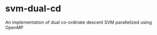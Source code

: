 svm-dual-cd
===========

An implementation of dual co-ordinate descent SVM parallelized using OpenMP  
